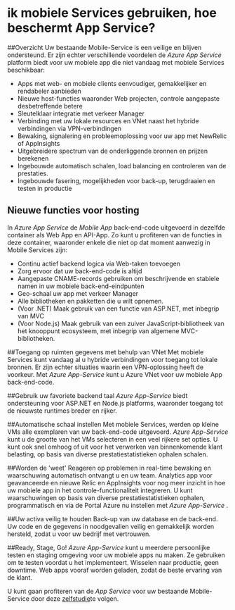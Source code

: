 <properties
    pageTitle="Ik gebruik Mobile Services, hoe beschermt App Service?"
    description="Ontdek welke voordelen App Service brengen aan uw bestaande projecten voor mobiele Services."
    services="app-service\mobile"
    documentationCenter="ios"
    authors="adrianhall"
    manager="dwrede"
    editor=""/>

<tags
    ms.service="app-service-mobile"
    ms.workload="mobile"
    ms.tgt_pltfrm="mobile-multiple"
    ms.devlang="na"
    ms.topic="get-started-article"
    ms.date="10/01/2016"
    ms.author="adrianha"/>

# <a name="getting-started"> </a>ik mobiele Services gebruiken, hoe beschermt App Service?

##<a name="overview"></a>Overzicht
Uw bestaande Mobile-Service is een veilige en blijven ondersteund. Er zijn echter verschillende voordelen de *Azure App Service* platform biedt voor uw mobiele app die niet vandaag met mobiele Services beschikbaar:

- Apps met web- en mobiele clients eenvoudiger, gemakkelijker en rendabeler aanbieden
- Nieuwe host-functies waaronder Web projecten, controle aangepaste desbetreffende betere
- Sleutelklaar integratie met verkeer Manager
- Verbinding met uw lokale resources en VNet naast het hybride verbindingen via VPN-verbindingen
- Bewaking, signalering en probleemoplossing voor uw app met NewRelic of AppInsights
- Uitgebreidere spectrum van de onderliggende bronnen en prijzen berekenen
- Ingebouwde automatisch schalen, load balancing en controleren van de prestaties.
- Ingebouwde fasering, mogelijkheden voor back-up, terugdraaien en testen in productie

## <a name="new-hosting-features"></a>Nieuwe functies voor hosting
In *Azure App Service* de *Mobile App* back-end-code uitgevoerd in dezelfde container als Web App en API-App. Zo kunt u profiteren van de functies in deze container, waaronder enkele die niet op dat moment aanwezig in Mobile Services zijn:

- Continu actief backend logica via Web-taken toevoegen
- Zorg ervoor dat uw back-end-code is altijd
- Aangepaste CNAME-records gebruiken om beschrijvende en stabiele namen in uw mobiele back-end-eindpunten
- Geo-schaal uw app met verkeer Manager
- Alle bibliotheken en pakketten die u wilt opnemen.
- (Voor .NET) Maak gebruik van een functie van ASP.NET, met inbegrip van MVC
- (Voor Node.js) Maak gebruik van een zuiver JavaScript-bibliotheek van het knooppunt ecosysteem, met inbegrip van algemene MVC-bibliotheken.

##<a name="access-on-premises-data-using-vnet"></a>Toegang op ruimten gegevens met behulp van VNet
Met mobiele Services kunt vandaag al u hybride verbindingen voor toegang tot lokale bronnen. Er zijn echter situaties waarin een VPN-oplossing heeft de voorkeur. Met *Azure App-Service* kunt u Azure VNet voor uw mobiele App back-end-code.

##<a name="use-your-favorite-backend-language"></a>Gebruik uw favoriete backend taal
*Azure App-Service* biedt ondersteuning voor ASP.NET en Node.js platforms, waaronder toegang tot de nieuwste runtimes breder en rijker.

##<a name="set-up-automatic-scale"></a>Automatische schaal instellen
Met mobiele Services, werden op kleine VMs alle exemplaren van uw back-end-code uitgevoerd. *Azure App-Service* kunt u de grootte van het VMs selecteren in een veel rijkere set opties. U kunt ook snel omhoog of uit voor het verwerken van binnenkomende klant belasting, op basis van diverse prestatiestatistieken ophalen schalen.

##<a name="be-in-the-know"></a>Worden de 'weet'
Reageren op problemen in real-time bewaking en waarschuwing automatisch ontvangt u en uw team. Analytics app voor geavanceerde en nieuwe Relic en AppInsights voor nog meer inzicht in hoe uw mobiele app in het controle-functionaliteit integreren. U kunt waarschuwingen op basis van diverse prestatiestatistieken ophalen, programmatisch en via de Portal Azure nu instellen met *Azure App-Service* .

##<a name="keep-your-assets-safe"></a>Uw activa veilig te houden
Back-up van uw database en de back-end. Uw code en de gegevens in noodgevallen veilig en gemakkelijk worden hersteld, zodat u voor uw bedrijf met vertrouwen.

##<a name="ready-stage-go"></a>Ready, Stage, Go!
*Azure App-Service* kunt u meerdere persoonlijke testen en staging omgeving voor uw mobiele apps nu maken. Ze gebruiken om te testen voordat u het implementeert. Wisselen naar productie, geen downtime. Web apps vooraf worden geladen, zodat de beste ervaring van de klant.

U kunt gaan profiteren van de *App Service* voor uw bestaande Mobile-Service door deze [zelfstudie](app-service-mobile-migrating-from-mobile-services.md)te volgen.

